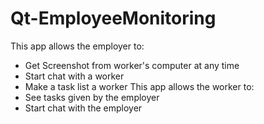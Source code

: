 # Qt-EmployeeMonitoring
This app allows the employer to:
* Get Screenshot from worker's computer at any time
* Start chat with a worker
* Make a task list a worker
This app allows the worker to:
* See tasks given by the employer
* Start chat with the employer

